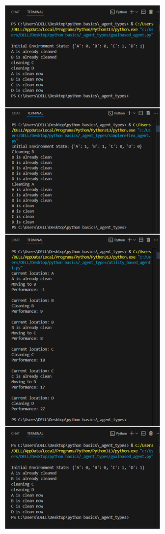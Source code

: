 ![output of goal based vacuum cleaner agent](images/goalbased.png)
![output of simple reflex based vacuum cleaner agent](images/simplereflex.png)
![output of utility based vacuum cleaner agent](images/utilitybased.png)
![Project Output](https://github.com/ggauravp/AI_lab_agent_types/blob/main/images/goalbased.png?raw=true)

